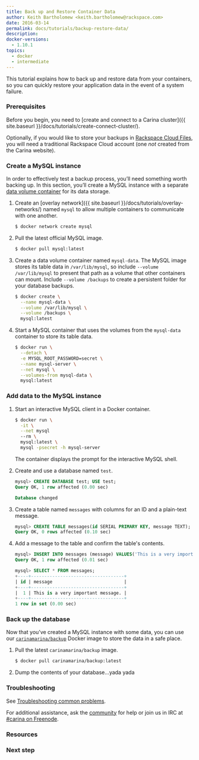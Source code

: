```yaml
---
title: Back up and Restore Container Data
author: Keith Bartholomew <keith.bartholomew@rackspace.com>
date: 2016-03-14
permalink: docs/tutorials/backup-restore-data/
description:
docker-versions:
  - 1.10.1
topics:
  - docker
  - intermediate
---
```


This tutorial explains how to back up and restore data from your containers, so you can quickly restore your application data in the event of a system failure.

### Prerequisites

Before you begin, you need to [create and connect to a Carina cluster]({{ site.baseurl }}/docs/tutorials/create-connect-cluster/).

Optionally, if you would like to store your backups in [Rackspace Cloud Files](https://www.rackspace.com/cloud/files), you will need a traditional Rackspace Cloud account (one _not_ created from the Carina website).

### Create a MySQL instance

In order to effectively test a backup process, you’ll need something worth backing up. In this section, you’ll create a MySQL instance with a separate [data volume container](/docs/tutorials/data-volume-containers/) for its data storage.

1. Create an [overlay network]({{ site.baseurl }}/docs/tutorials/overlay-networks/) named `mysql` to allow multiple containers to communicate with one another.

    ```bash
    $ docker network create mysql
    ```

1. Pull the latest official MySQL image.

    ```bash
    $ docker pull mysql:latest
    ```

1. Create a data volume container named `mysql-data`. The MySQL image stores its table data in `/var/lib/mysql`, so include `--volume /var/lib/mysql` to present that path as a volume that other containers can mount. Include `--volume /backups` to create a persistent folder for your database backups.

    ```bash
    $ docker create \
      --name mysql-data \
      --volume /var/lib/mysql \
      --volume /backups \
      mysql:latest
    ```

1. Start a MySQL container that uses the volumes from the `mysql-data` container to store its table data.

    ```bash
    $ docker run \
      --detach \
      -e MYSQL_ROOT_PASSWORD=secret \
      --name mysql-server \
      --net mysql \
      --volumes-from mysql-data \
      mysql:latest
    ```

### Add data to the MySQL instance

1. Start an interactive MySQL client in a Docker container.

    ```bash
    $ docker run \
      -it \
      --net mysql
      --rm \
      mysql:latest \
      mysql -psecret -h mysql-server
    ```

    The container displays the prompt for the interactive MySQL shell.

1. Create and use a database named `test`.

    ```sql
    mysql> CREATE DATABASE test; USE test;
    Query OK, 1 row affected (0.00 sec)

    Database changed
    ```

1. Create a table named `messages` with columns for an ID and a plain-text message.

    ```sql
    mysql> CREATE TABLE messages(id SERIAL PRIMARY KEY, message TEXT);
    Query OK, 0 rows affected (0.10 sec)
    ```
1. Add a message to the table and confirm the table's contents.

    ```sql
    mysql> INSERT INTO messages (message) VALUES('This is a very important message.');
    Query OK, 1 row affected (0.01 sec)

    mysql> SELECT * FROM messages;
    +----+-----------------------------------+
    | id | message                           |
    +----+-----------------------------------+
    |  1 | This is a very important message. |
    +----+-----------------------------------+
    1 row in set (0.00 sec)
    ```

### Back up the database

Now that you’ve created a MySQL instance with some data, you can use our [`carinamarina/backup`](https://hub.docker.com/r/carinamarina/backup/) Docker image to store the data in a safe place.

1. Pull the latest `carinamarina/backup` image.

    ```bash
    $ docker pull carinamarina/backup:latest
    ```

1. Dump the contents of your database...yada yada
<!--
Provide a descriptive heading for this section. Begin with the an imperative verb.

List steps in numbered order. Limit steps to a single action.

Include as many "steps" sections as needed to provide a complete topic to the user.
To make it easier to shuffle steps around, number each with 1. and Jekyll will handle numbering it appropriately.

1. Do this.

    Indent any descriptions or information needed between steps. If your task includes sublists, graphics, and code examples, use the spacing guidelines at https://github.com/adam-p/markdown-here/wiki/Markdown-Cheatsheet#lists.

1. Do that.

1. Do this other thing.

1. Clean up.

    If a tutorial isn't part of a series of tutorials and the user might not need the containers that they created anymore, include an optional step at the end of the tutorial to remove only the containers created in the tutorial. Use the following text, adjusting the example as needed for your tutorial:

    *(Optional)* Remove the containers.

    ```bash
    $ docker rm --force $(docker ps --quiet -n=-2)
    47c6d35c63ec
    08d0383a775f
    ```

    The output of this `docker rm` command are the shortened IDs of the containers that you removed.

    When the container is gone, so is your data.

Conclude with a brief description of the end state.
-->

### Troubleshooting

<!--

Provide the following boilerplate. If you have a troubleshooting information that pertains only to this tutorial, you can include it in this section, before the boilerplate. However, if it might apply to more than one article, add a new section for it in the [Troubleshooting common problems]({{ site.baseurl }}/docs/troubleshooting/common-problems/) article or create a new article for it and link to that article from here as well.

-->

See [Troubleshooting common problems]({{site.baseurl}}/docs/troubleshooting/common-problems/).

For additional assistance, ask the [community](https://community.getcarina.com/) for help or join us in IRC at [#carina on Freenode](http://webchat.freenode.net/?channels=carina).

### Resources

<!--
* Links to related content
-->

### Next step

<!--
* What should your audience read next?
-->
